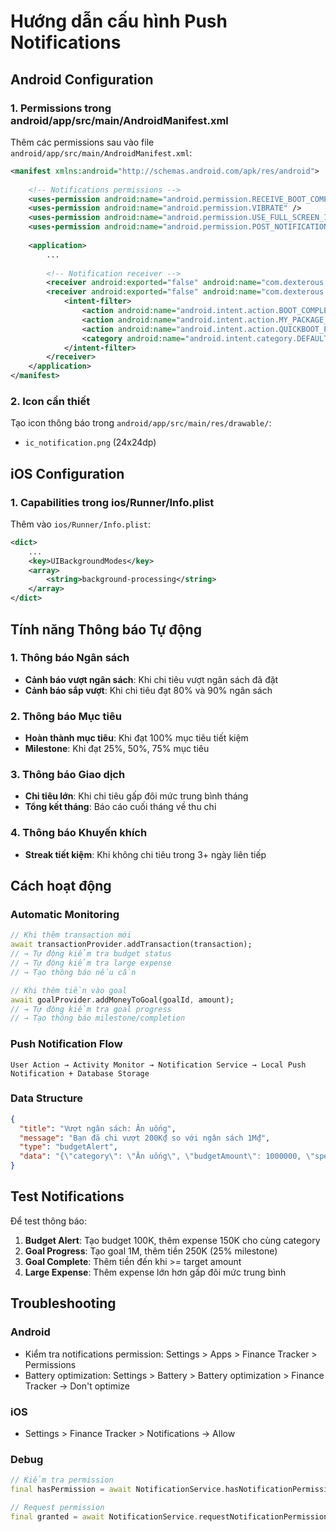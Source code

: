 # Hướng dẫn cấu hình Push Notifications

## Android Configuration

### 1. Permissions trong android/app/src/main/AndroidManifest.xml

Thêm các permissions sau vào file `android/app/src/main/AndroidManifest.xml`:

```xml
<manifest xmlns:android="http://schemas.android.com/apk/res/android">
    
    <!-- Notifications permissions -->
    <uses-permission android:name="android.permission.RECEIVE_BOOT_COMPLETED" />
    <uses-permission android:name="android.permission.VIBRATE" />
    <uses-permission android:name="android.permission.USE_FULL_SCREEN_INTENT" />
    <uses-permission android:name="android.permission.POST_NOTIFICATIONS" />
    
    <application>
        ...
        
        <!-- Notification receiver -->
        <receiver android:exported="false" android:name="com.dexterous.flutterlocalnotifications.ScheduledNotificationReceiver" />
        <receiver android:exported="false" android:name="com.dexterous.flutterlocalnotifications.ScheduledNotificationBootReceiver">
            <intent-filter>
                <action android:name="android.intent.action.BOOT_COMPLETED" />
                <action android:name="android.intent.action.MY_PACKAGE_REPLACED" />
                <action android:name="android.intent.action.QUICKBOOT_POWERON" />
                <category android:name="android.intent.category.DEFAULT" />
            </intent-filter>
        </receiver>
    </application>
</manifest>
```

### 2. Icon cần thiết

Tạo icon thông báo trong `android/app/src/main/res/drawable/`:
- `ic_notification.png` (24x24dp)

## iOS Configuration

### 1. Capabilities trong ios/Runner/Info.plist

Thêm vào `ios/Runner/Info.plist`:

```xml
<dict>
    ...
    <key>UIBackgroundModes</key>
    <array>
        <string>background-processing</string>
    </array>
</dict>
```

## Tính năng Thông báo Tự động

### 1. Thông báo Ngân sách
- **Cảnh báo vượt ngân sách**: Khi chi tiêu vượt ngân sách đã đặt
- **Cảnh báo sắp vượt**: Khi chi tiêu đạt 80% và 90% ngân sách

### 2. Thông báo Mục tiêu  
- **Hoàn thành mục tiêu**: Khi đạt 100% mục tiêu tiết kiệm
- **Milestone**: Khi đạt 25%, 50%, 75% mục tiêu

### 3. Thông báo Giao dịch
- **Chi tiêu lớn**: Khi chi tiêu gấp đôi mức trung bình tháng
- **Tổng kết tháng**: Báo cáo cuối tháng về thu chi

### 4. Thông báo Khuyến khích
- **Streak tiết kiệm**: Khi không chi tiêu trong 3+ ngày liên tiếp

## Cách hoạt động

### Automatic Monitoring
```dart
// Khi thêm transaction mới
await transactionProvider.addTransaction(transaction);
// → Tự động kiểm tra budget status
// → Tự động kiểm tra large expense
// → Tạo thông báo nếu cần

// Khi thêm tiền vào goal
await goalProvider.addMoneyToGoal(goalId, amount);
// → Tự động kiểm tra goal progress  
// → Tạo thông báo milestone/completion
```

### Push Notification Flow
```
User Action → Activity Monitor → Notification Service → Local Push Notification + Database Storage
```

### Data Structure
```json
{
  "title": "Vượt ngân sách: Ăn uống", 
  "message": "Bạn đã chi vượt 200K₫ so với ngân sách 1M₫",
  "type": "budgetAlert",
  "data": "{\"category\": \"Ăn uống\", \"budgetAmount\": 1000000, \"spentAmount\": 1200000}"
}
```

## Test Notifications

Để test thông báo:

1. **Budget Alert**: Tạo budget 100K, thêm expense 150K cho cùng category
2. **Goal Progress**: Tạo goal 1M, thêm tiền 250K (25% milestone)
3. **Goal Complete**: Thêm tiền đến khi >= target amount
4. **Large Expense**: Thêm expense lớn hơn gấp đôi mức trung bình

## Troubleshooting

### Android
- Kiểm tra notifications permission: Settings > Apps > Finance Tracker > Permissions
- Battery optimization: Settings > Battery > Battery optimization > Finance Tracker → Don't optimize

### iOS  
- Settings > Finance Tracker > Notifications → Allow

### Debug
```dart
// Kiểm tra permission
final hasPermission = await NotificationService.hasNotificationPermission();

// Request permission
final granted = await NotificationService.requestNotificationPermission();
```